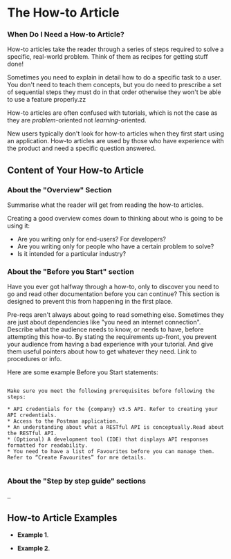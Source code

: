 # The How-to Article

### When Do I Need a How-to Article?

How-to articles take the reader through a series of steps required to solve a specific, real-world problem.
Think of them as recipes for getting stuff done!

Sometimes you need to explain in detail how to do a specific task to a user.
You don't need to teach them concepts, but you do need to prescribe a set of sequential steps they must do in that order otherwise they won't be able to use a feature properly.zz

How-to articles are often confused with tutorials, which is not the case as they are _problem_-oriented not _learning_-oriented.

New users typically don't look for how-to articles when they first start using an application.
How-to articles are used by those who have experience with the product and need a specific question answered.

## Content of Your How-to Article

### About the "Overview" Section

Summarise what the reader will get from reading the how-to articles.

Creating a good overview comes down to thinking about who is going to be using it:

* Are you writing only for end-users? For developers?
* Are you writing only for people who have a certain problem to solve?
* Is it intended for a particular industry?

### About the "Before you Start" section

Have you ever got halfway through a how-to, only to discover you need to go and read other documentation before you can continue?
This section is designed to prevent this from happening in the first place.

Pre-reqs aren't always about going to read something else. Sometimes they are just about dependencies like "you need an internet connection".
Describe what the audience needs to know, or needs to have, before attempting this how-to.
By stating the requirements up-front, you prevent your audience from having a bad experience with your tutorial.
And give them useful pointers about how to get whatever they need. Link to procedures or info.

Here are some example Before you Start statements:

```

Make sure you meet the following prerequisites before following the steps:

* API credentials for the {company} v3.5 API. Refer to creating your API credentials.
* Access to the Postman application.
* An understanding about what a RESTful API is conceptually.Read about the RESTful API. 
* (Optional) A development tool (IDE) that displays API responses formatted for readability.
* You need to have a list of Favourites before you can manage them. Refer to “Create Favourites” for mre details.


```

### About the "Step by step guide" sections

..

## How-to Article Examples

* **Example 1**.

* **Example 2**.
